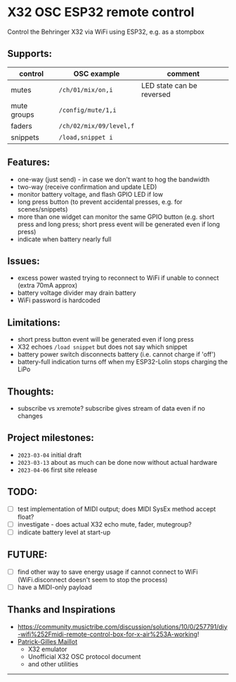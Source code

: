 # X32 OSC ESP32 remote control

Control the Behringer X32 via WiFi using ESP32, e.g. as a stompbox

## Supports:

control | OSC example | comment
--- | --- | ---
mutes       | ``/ch/01/mix/on,i`` |   LED state can be reversed
mute groups | ``/config/mute/1,i``  |
faders      | ``/ch/02/mix/09/level,f`` |
snippets    | ``/load,snippet i`` |

## Features:

- one-way (just send) - in case we don't want to hog the bandwidth
- two-way (receive confirmation and update LED)
- monitor battery voltage, and flash GPIO LED if low
- long press button (to prevent accidental presses, e.g. for scenes/snippets)
- more than one widget can monitor the same GPIO button (e.g. short press and long press; short press event will be generated even if long press)
- indicate when battery nearly full

## Issues:

- excess power wasted trying to reconnect to WiFi if unable to connect (extra 70mA approx)
- battery voltage divider may drain battery
- WiFi password is hardcoded 

## Limitations:

- short press button event will be generated even if long press
- X32 echoes `/load snippet` but does not say which snippet
- battery power switch disconnects battery (i.e. cannot charge if 'off')
- battery-full indication turns off when my ESP32-Lolin stops charging the LiPo

## Thoughts:

- subscribe vs xremote?  subscribe gives stream of data even if no changes

## Project milestones:

* `2023-03-04` initial draft
* `2023-03-13` about as much can be done now without actual hardware
* `2023-04-06` first site release

## TODO:

- [ ] test implementation of MIDI output; does MIDI SysEx method accept float?
- [ ] investigate - does actual X32 echo mute, fader, mutegroup?
- [ ] indicate battery level at start-up

## FUTURE:

- [ ] find other way to save energy usage if cannot connect to WiFi (WiFi.disconnect doesn't seem to stop the process)
- [ ] have a MIDI-only payload

## Thanks and Inspirations

- https://community.musictribe.com/discussion/solutions/10/0/257791/diy-wifi%252Fmidi-remote-control-box-for-x-air%253A-working!
- [Patrick-Gilles Maillot](https://sites.google.com/site/patrickmaillot/x32)
    - X32 emulator
    - Unofficial X32 OSC protocol document
    - and other utilities

---
